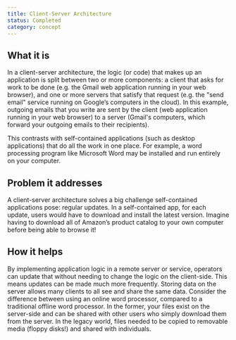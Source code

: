 ```yaml
---
title: Client-Server Architecture
status: Completed
category: concept
---
```


## What it is

In a client-server architecture, the logic (or code) that makes up an application is split between two or more components: a client that asks for work to be done (e.g. the Gmail web application running in your web browser), and one or more servers that satisfy that request (e.g. the "send email" service running on Google’s computers in the cloud). In this example, outgoing emails that you write are sent by the client (web application running in your web browser) to a server (Gmail's computers, which forward your outgoing emails to their recipients).

This contrasts with self-contained applications (such as desktop applications) that do all the work in one place. For example, a word processing program like Microsoft Word may be installed and run entirely on your computer.

## Problem it addresses 

A client-server architecture solves a big challenge self-contained applications pose: regular updates. In a self-contained app, for each update, users would have to download and install the latest version. Imagine having to download all of Amazon’s product catalog to your own computer before being able to browse it!

## How it helps

By implementing application logic in a remote server or service, operators can update that without needing to change the logic on the client-side. This means updates can be made much more frequently. Storing data on the server allows many clients to all see and share the same data. Consider the difference between using an online word processor, compared to a traditional offline word processor. In the former, your files exist on the server-side and can be shared with other users who simply download them from the server. In the legacy world, files needed to be copied to removable media (floppy disks!) and shared with individuals.
